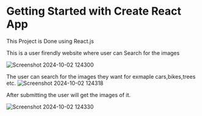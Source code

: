 # Getting Started with Create React App
This Project is Done using React.js

This is a user firendly website where user can Search for the images 

![Screenshot 2024-10-02 124300](https://github.com/user-attachments/assets/51e9e4fd-9de2-4f66-a339-e117bfda7315)

The user can search for the images they want for exmaple cars,bikes,trees etc.
![Screenshot 2024-10-02 124318](https://github.com/user-attachments/assets/fbc9216e-157a-4cb8-9f8d-36d51d23e9c9)


After submitting the user will get the images of it.


![Screenshot 2024-10-02 124330](https://github.com/user-attachments/assets/b9d3d3da-6625-4410-92b7-3f84bf932784)









